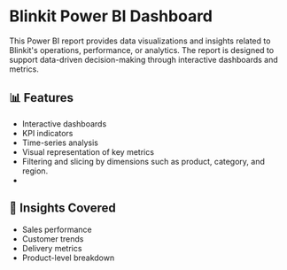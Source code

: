 # Blinkit Power BI Dashboard

This Power BI report provides data visualizations and insights related to Blinkit's operations, performance, or analytics. The report is designed to support data-driven decision-making through interactive dashboards and metrics.

## 📊 Features

- Interactive dashboards
- KPI indicators
- Time-series analysis
- Visual representation of key metrics
- Filtering and slicing by dimensions such as product, category, and region.
- 
## 🧠 Insights Covered

- Sales performance
- Customer trends
- Delivery metrics
- Product-level breakdown
